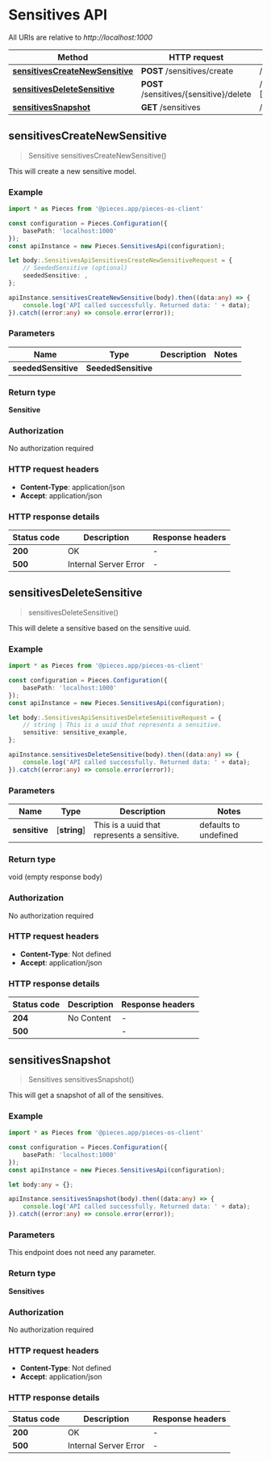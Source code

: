 # Sensitives API

All URIs are relative to *http://localhost:1000*

Method | HTTP request | Description
------------- | ------------- | -------------
[**sensitivesCreateNewSensitive**](SensitivesApi#sensitivescreatenewsensitive) | **POST** /sensitives/create | /sensitives/create [POST]
[**sensitivesDeleteSensitive**](SensitivesApi#sensitivesdeletesensitive) | **POST** /sensitives/\{sensitive\}/delete | /sensitives/\{sensitive\}/delete [POST]
[**sensitivesSnapshot**](SensitivesApi#sensitivessnapshot) | **GET** /sensitives | /sensitives [GET]


## **sensitivesCreateNewSensitive**
> Sensitive sensitivesCreateNewSensitive()

This will create a new sensitive model.

### Example

```typescript
import * as Pieces from '@pieces.app/pieces-os-client'

const configuration = Pieces.Configuration({
    basePath: 'localhost:1000'
});
const apiInstance = new Pieces.SensitivesApi(configuration);

let body:.SensitivesApiSensitivesCreateNewSensitiveRequest = {
    // SeededSensitive (optional)
    seededSensitive: ,
};

apiInstance.sensitivesCreateNewSensitive(body).then((data:any) => {
    console.log('API called successfully. Returned data: ' + data);
}).catch((error:any) => console.error(error));
```


### Parameters

Name | Type | Description  | Notes
------------- | ------------- | ------------- | -------------
 **seededSensitive** | **SeededSensitive**|  |


### Return type

**Sensitive**

### Authorization

No authorization required

### HTTP request headers

- **Content-Type**: application/json
- **Accept**: application/json


### HTTP response details
| Status code | Description | Response headers |
|-------------|-------------|------------------|
**200** | OK |  -  |
**500** | Internal Server Error |  -  |



## **sensitivesDeleteSensitive**
> sensitivesDeleteSensitive()

This will delete a sensitive based on the sensitive uuid.

### Example

```typescript
import * as Pieces from '@pieces.app/pieces-os-client'

const configuration = Pieces.Configuration({
    basePath: 'localhost:1000'
});
const apiInstance = new Pieces.SensitivesApi(configuration);

let body:.SensitivesApiSensitivesDeleteSensitiveRequest = {
    // string | This is a uuid that represents a sensitive.
    sensitive: sensitive_example,
};

apiInstance.sensitivesDeleteSensitive(body).then((data:any) => {
    console.log('API called successfully. Returned data: ' + data);
}).catch((error:any) => console.error(error));
```


### Parameters

Name | Type | Description  | Notes
------------- | ------------- | ------------- | -------------
 **sensitive** | [**string**] | This is a uuid that represents a sensitive. | defaults to undefined


### Return type

void (empty response body)

### Authorization

No authorization required

### HTTP request headers

- **Content-Type**: Not defined
- **Accept**: application/json


### HTTP response details
| Status code | Description | Response headers |
|-------------|-------------|------------------|
**204** | No Content |  -  |
**500** |  |  -  |



## **sensitivesSnapshot**
> Sensitives sensitivesSnapshot()

This will get a snapshot of all of the sensitives.

### Example

```typescript
import * as Pieces from '@pieces.app/pieces-os-client'

const configuration = Pieces.Configuration({
    basePath: 'localhost:1000'
});
const apiInstance = new Pieces.SensitivesApi(configuration);

let body:any = {};

apiInstance.sensitivesSnapshot(body).then((data:any) => {
    console.log('API called successfully. Returned data: ' + data);
}).catch((error:any) => console.error(error));
```


### Parameters
This endpoint does not need any parameter.


### Return type

**Sensitives**

### Authorization

No authorization required

### HTTP request headers

- **Content-Type**: Not defined
- **Accept**: application/json


### HTTP response details
| Status code | Description | Response headers |
|-------------|-------------|------------------|
**200** | OK |  -  |
**500** | Internal Server Error |  -  |




